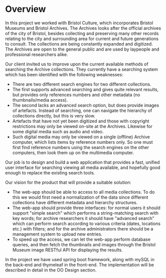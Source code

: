 # Overview

In this project we worked with Bristol Culture, which incorporates Bristol Museums and Bristol Archives. The Archives looks after the official archives of the city of Bristol, besides collecting and preserving many other records relating to the city and surrounding area for current and future generations to consult. The collections are being constantly expanded and digitized. The Archives are open to the general public and are used by laypeople and professional researchers alike.

Our client invited us to improve upon the current available methods of searching the Archive collections. They currently have a searching system which has been identified with the following weaknesses:

* There are two different search engines for two different collections.
* The first supports advanced searching and gives quite relevant results, but
  provides only references numbers and other metadata (no thumbnails/media
  access).
* The second lacks an advanced search option, but does provide
  images of artefacts. Instead of searching, one can navigate the hierarchy of
  collections directly, but this is very slow.
* Artefacts that have not yet been digitized and those with copyright
  restrictions may only be viewed on-site at the Archives. Likewise for some
  digital media such as audio and video.
* Such digital media may only be viewed on a single (offline) Archive
  computer, which lists items by reference numbers only. So one must first find
  reference numbers using the search engines on the other computers, then look
  them up on the multimedia computer.

Our job is to design and build a web application that provides a fast, unified user
interface for searching viewing all media available, and hopefully good enough to replace the existing search tools. 

Our vision for the product that will provide a suitable solution:
* The web-app should be able to access to all media collections. To do this we would first need a normalization of the data since different collections have different metadata and hierarchy structures.
* The web-app should provide three interfaces: for normal users it should support "simple search" which performs a string-matching search with key words; for archive researchers it should have "advanced search" which can perform search according to various criteria (dates, locations etc.) with filters; and for the archive administrators there should be a management system to upload new entries. 
* To speed up the access, we can let the web-app perform database queries, and then fetch the thumbnails and images through the Bristol Museum image RESTful API for displaying the results.

In the project we have used spring boot framework, along with mySQL in the back-end and thymeleaf in the front-end. The implementation will be described in detail in the OO Design section.

